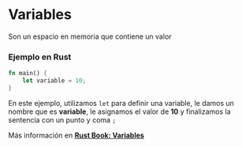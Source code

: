 # Variables
Son un espacio en memoria que contiene un valor
### Ejemplo en Rust
```rust
fn main() {
    let variable = 10;
}
```
En este ejemplo, utilizamos `let` para definir una variable, le damos un nombre que es **variable**,
le asignamos el valor de **10** y finalizamos la sentencia con un punto y coma `;`

Más información en [**Rust Book: Variables**](https://book.rustlang-es.org/rust-book-es/ch03-01-variables-and-mutability.html)